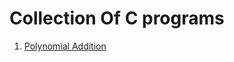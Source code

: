 # Collection Of C programs

1. [Polynomial Addition](https://github.com/gayathrivcoding/C_Programs/tree/master/Polynomial)
